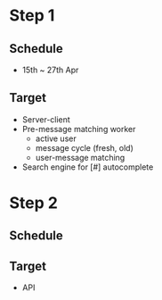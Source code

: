 # Step 1
## Schedule
* 15th ~ 27th Apr

## Target
* Server-client
* Pre-message matching worker
  * active user
  * message cycle (fresh, old)
  * user-message matching
* Search engine for [#] autocomplete

# Step 2
## Schedule
## Target
* API

